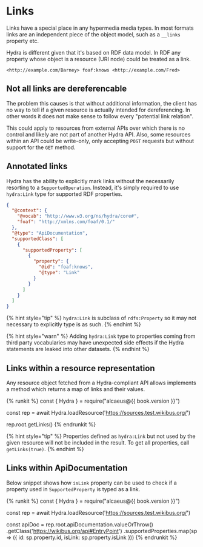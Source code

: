 # Links

Links have a special place in any hypermedia media types. In most formats links are an independent
piece of the object model, such as a `__links` property etc.

Hydra is different given that it's based on RDF data model. In RDF any property whose object is
a resource (URI node) could be treated as a link.

```
<http://example.com/Barney> foaf:knows <http://example.com/Fred>
``` 

## Not all links are dereferencable

The problem this causes is that without additional information, the client has no way to tell
if a given resource is actually intended for dereferencing. In other words it does not make sense
to follow every "potential link relation".

This could apply to resources from external APIs over which there is no control and likely are
not part of another Hydra API. Also, some resources within an API could be write-only, only accepting
`POST` requests but without support for the `GET` method.

## Annotated links

Hydra has the ability to explicitly mark links without the necessarily resorting to a `SupportedOperation`.
Instead, it's simply required to use `hydra:Link` type for supported RDF properties.

```json
{
  "@context": {
    "@vocab": "http://www.w3.org/ns/hydra/core#",
    "foaf": "http://xmlns.com/foaf/0.1/" 
  },
  "@type": "ApiDocumentation",
  "supportedClass": [
    {
      "supportedProperty": [
        {
          "property": {
            "@id": "foaf:knows",
            "@type": "Link"
          }
        }
      ]
    }
  ]
}
```

{% hint style="tip" %}
`hydra:Link` is subclass of `rdfs:Property` so it may not necessary to explicitly type is as such.
{% endhint %}

{% hint style="warn" %}
Adding `hydra:Link` type to properties coming from third party vocabularies may have unexpected side
effects if the Hydra statements are leaked into other datasets.
{% endhint %}

## Links within a resource representation

Any resource object fetched from a Hydra-compliant API allows implements a method
which returns a map of links and their values.

{% runkit %}
const { Hydra } = require("alcaeus@{{ book.version }}")

const rep = await Hydra.loadResource('https://sources.test.wikibus.org/')

rep.root.getLinks()
{% endrunkit %}

{% hint style="tip" %}
Properties defined as `hydra:Link` but not used by the given resource will not be included in the result.
To get all properties, call `getLinks(true)`.
{% endhint %}


## Links within ApiDocumentation

Below snippet shows how `isLink` property can be used to check if a property used
in `SupportedProperty` is typed as a link. 

{% runkit %}
const { Hydra } = require("alcaeus@{{ book.version }}")

const rep = await Hydra.loadResource('https://sources.test.wikibus.org/')

const apiDoc = rep.root.apiDocumentation.valueOrThrow()
  .getClass('https://wikibus.org/api#EntryPoint')
  .supportedProperties.map(sp => ({
    id: sp.property.id, isLink: sp.property.isLink
  }))
{% endrunkit %}
